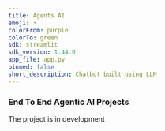 ```yaml
---
title: Agents AI
emoji: ⚡
colorFrom: purple
colorTo: green
sdk: streamlit
sdk_version: 1.44.0
app_file: app.py
pinned: false
short_description: Chatbot built using LLM
---
```


### End To End Agentic AI Projects

The project is in development

